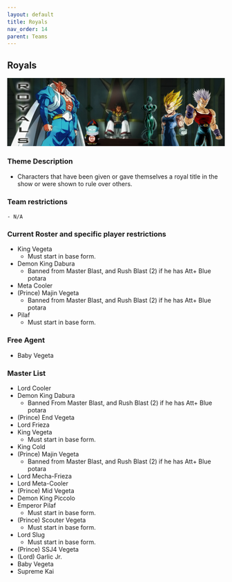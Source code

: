 ```yaml
---
layout: default
title: Royals
nav_order: 14
parent: Teams
---
```

## Royals
![](../images/royals.jpg)

### Theme Description
- Characters that have been given or gave themselves a royal title in the show or were shown to rule over others.

### Team restrictions
    - N/A
### Current Roster and specific player restrictions

- King Vegeta
    - Must start in base form.
- Demon King Dabura
  - Banned from Master Blast, and Rush Blast (2) if he has Att+ Blue potara 
- Meta Cooler
- (Prince) Majin Vegeta
  - Banned from Master Blast, and Rush Blast (2) if he has Att+ Blue potara
- Pilaf
    - Must start in base form.

### Free Agent 

- Baby Vegeta

### Master List
- Lord Cooler
- Demon King Dabura
  - Banned From Master Blast, and Rush Blast (2) if he has Att+ Blue potara
- (Prince) End Vegeta
- Lord Frieza
- King Vegeta
    - Must start in base form.
- King Cold
- (Prince) Majin Vegeta
  - Banned from Master Blast, and Rush Blast (2) if he has Att+ Blue potara
- Lord Mecha-Frieza
- Lord Meta-Cooler
- (Prince) Mid Vegeta
- Demon King Piccolo
- Emperor Pilaf
    - Must start in base form.
- (Prince) Scouter Vegeta
    - Must start in base form.
- Lord Slug
    - Must start in base form.
- (Prince) SSJ4 Vegeta
- (Lord) Garlic Jr.
- Baby Vegeta
- Supreme Kai